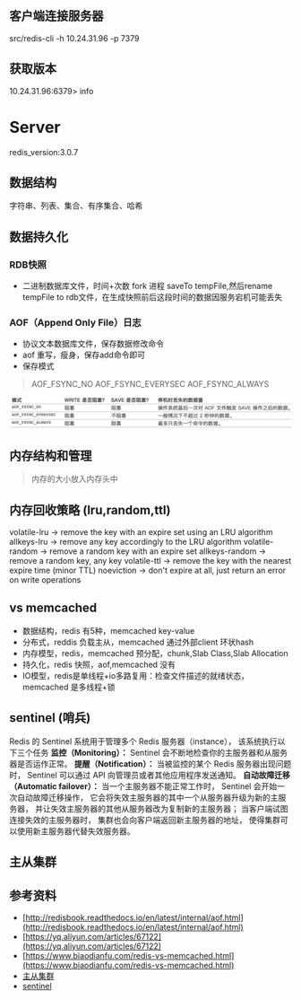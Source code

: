 ## 客户端连接服务器
src/redis-cli -h 10.24.31.96 -p 7379

## 获取版本
10.24.31.96:6379> info
# Server
redis_version:3.0.7

## 数据结构
字符串、列表、集合、有序集合、哈希

## 数据持久化
### RDB快照
* 二进制数据库文件，时间+次数 fork 进程 saveTo tempFile,然后rename tempFile to rdb文件，在生成快照前后这段时间的数据因服务宕机可能丢失

### AOF（Append Only File）日志
* 协议文本数据库文件，保存数据修改命令
* aof 重写，瘦身，保存add命令即可
* 保存模式 
> AOF_FSYNC_NO
> AOF_FSYNC_EVERYSEC
> AOF_FSYNC_ALWAYS

![](res/0.png)

## 内存结构和管理
> 内存的大小放入内存头中

## 内存回收策略 (lru,random,ttl)
volatile-lru -> remove the key with an expire set using an LRU algorithm
allkeys-lru -> remove any key accordingly to the LRU algorithm
volatile-random -> remove a random key with an expire set
allkeys-random -> remove a random key, any key
volatile-ttl -> remove the key with the nearest expire time (minor TTL)
noeviction -> don't expire at all, just return an error on write operations

## vs memcached
* 数据结构，redis 有5种，memcached key-value
* 分布式，reddis 负载主从，memcached 通过外部client 环状hash
* 内存模型，redis，memcached 预分配，chunk,Slab Class,Slab Allocation
* 持久化，redis 快照，aof,memcached 没有
* IO模型，redis是单线程+io多路复用：检查文件描述的就绪状态，memcached 是多线程+锁

## sentinel (哨兵)
Redis 的 Sentinel 系统用于管理多个 Redis 服务器（instance）， 该系统执行以下三个任务
**监控（Monitoring）：** Sentinel 会不断地检查你的主服务器和从服务器是否运作正常。
**提醒（Notification）：** 当被监控的某个 Redis 服务器出现问题时， Sentinel 可以通过 API 向管理员或者其他应用程序发送通知。
**自动故障迁移（Automatic failover）：** 当一个主服务器不能正常工作时， Sentinel 会开始一次自动故障迁移操作， 它会将失效主服务器的其中一个从服务器升级为新的主服务器， 并让失效主服务器的其他从服务器改为复制新的主服务器； 当客户端试图连接失效的主服务器时， 集群也会向客户端返回新主服务器的地址， 使得集群可以使用新主服务器代替失效服务器。

## 主从集群


## 参考资料
* [http://redisbook.readthedocs.io/en/latest/internal/aof.html](http://redisbook.readthedocs.io/en/latest/internal/aof.html)
* [https://yq.aliyun.com/articles/67122](https://yq.aliyun.com/articles/67122)
* [https://www.biaodianfu.com/redis-vs-memcached.html](https://www.biaodianfu.com/redis-vs-memcached.html)
* [主从集群](https://blog.csdn.net/u011204847/article/details/51307044)
* [sentinel](https://blog.csdn.net/u011204847/article/details/51307044)